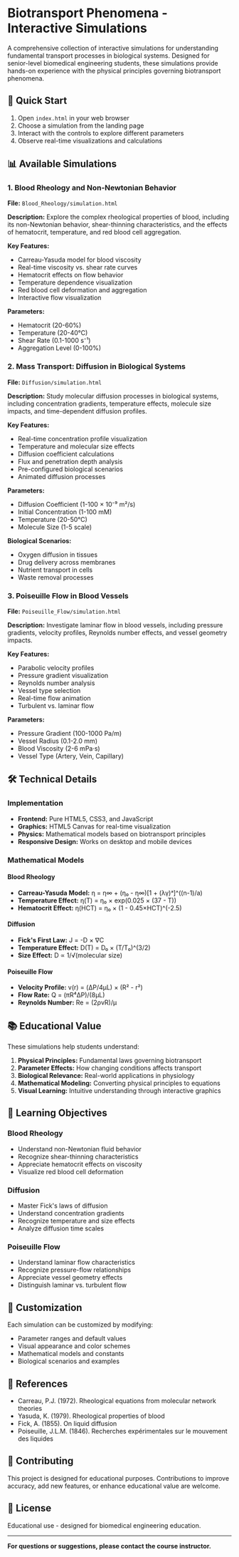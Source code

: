 # Biotransport Phenomena - Interactive Simulations

A comprehensive collection of interactive simulations for understanding fundamental transport processes in biological systems. Designed for senior-level biomedical engineering students, these simulations provide hands-on experience with the physical principles governing biotransport phenomena.

## 🚀 Quick Start

1. Open `index.html` in your web browser
2. Choose a simulation from the landing page
3. Interact with the controls to explore different parameters
4. Observe real-time visualizations and calculations

## 📊 Available Simulations

### 1. Blood Rheology and Non-Newtonian Behavior
**File:** `Blood_Rheology/simulation.html`

**Description:** Explore the complex rheological properties of blood, including its non-Newtonian behavior, shear-thinning characteristics, and the effects of hematocrit, temperature, and red blood cell aggregation.

**Key Features:**
- Carreau-Yasuda model for blood viscosity
- Real-time viscosity vs. shear rate curves
- Hematocrit effects on flow behavior
- Temperature dependence visualization
- Red blood cell deformation and aggregation
- Interactive flow visualization

**Parameters:**
- Hematocrit (20-60%)
- Temperature (20-40°C)
- Shear Rate (0.1-1000 s⁻¹)
- Aggregation Level (0-100%)

### 2. Mass Transport: Diffusion in Biological Systems
**File:** `Diffusion/simulation.html`

**Description:** Study molecular diffusion processes in biological systems, including concentration gradients, temperature effects, molecule size impacts, and time-dependent diffusion profiles.

**Key Features:**
- Real-time concentration profile visualization
- Temperature and molecular size effects
- Diffusion coefficient calculations
- Flux and penetration depth analysis
- Pre-configured biological scenarios
- Animated diffusion processes

**Parameters:**
- Diffusion Coefficient (1-100 × 10⁻⁹ m²/s)
- Initial Concentration (1-100 mM)
- Temperature (20-50°C)
- Molecule Size (1-5 scale)

**Biological Scenarios:**
- Oxygen diffusion in tissues
- Drug delivery across membranes
- Nutrient transport in cells
- Waste removal processes

### 3. Poiseuille Flow in Blood Vessels
**File:** `Poiseuille_Flow/simulation.html`

**Description:** Investigate laminar flow in blood vessels, including pressure gradients, velocity profiles, Reynolds number effects, and vessel geometry impacts.

**Key Features:**
- Parabolic velocity profiles
- Pressure gradient visualization
- Reynolds number analysis
- Vessel type selection
- Real-time flow animation
- Turbulent vs. laminar flow

**Parameters:**
- Pressure Gradient (100-1000 Pa/m)
- Vessel Radius (0.1-2.0 mm)
- Blood Viscosity (2-6 mPa·s)
- Vessel Type (Artery, Vein, Capillary)

## 🛠️ Technical Details

### Implementation
- **Frontend:** Pure HTML5, CSS3, and JavaScript
- **Graphics:** HTML5 Canvas for real-time visualization
- **Physics:** Mathematical models based on biotransport principles
- **Responsive Design:** Works on desktop and mobile devices

### Mathematical Models

#### Blood Rheology
- **Carreau-Yasuda Model:** η = η∞ + (η₀ - η∞)[1 + (λγ)ᵃ]^((n-1)/a)
- **Temperature Effect:** η(T) = η₀ × exp(0.025 × (37 - T))
- **Hematocrit Effect:** η(HCT) = η₀ × (1 - 0.45×HCT)^(-2.5)

#### Diffusion
- **Fick's First Law:** J = -D × ∇C
- **Temperature Effect:** D(T) = D₀ × (T/T₀)^(3/2)
- **Size Effect:** D ∝ 1/√(molecular size)

#### Poiseuille Flow
- **Velocity Profile:** v(r) = (ΔP/4μL) × (R² - r²)
- **Flow Rate:** Q = (πR⁴ΔP)/(8μL)
- **Reynolds Number:** Re = (2ρvR)/μ

## 📚 Educational Value

These simulations help students understand:

1. **Physical Principles:** Fundamental laws governing biotransport
2. **Parameter Effects:** How changing conditions affects transport
3. **Biological Relevance:** Real-world applications in physiology
4. **Mathematical Modeling:** Converting physical principles to equations
5. **Visual Learning:** Intuitive understanding through interactive graphics

## 🎯 Learning Objectives

### Blood Rheology
- Understand non-Newtonian fluid behavior
- Recognize shear-thinning characteristics
- Appreciate hematocrit effects on viscosity
- Visualize red blood cell deformation

### Diffusion
- Master Fick's laws of diffusion
- Understand concentration gradients
- Recognize temperature and size effects
- Analyze diffusion time scales

### Poiseuille Flow
- Understand laminar flow characteristics
- Recognize pressure-flow relationships
- Appreciate vessel geometry effects
- Distinguish laminar vs. turbulent flow

## 🔧 Customization

Each simulation can be customized by modifying:
- Parameter ranges and default values
- Visual appearance and color schemes
- Mathematical models and constants
- Biological scenarios and examples

## 📖 References

- Carreau, P.J. (1972). Rheological equations from molecular network theories
- Yasuda, K. (1979). Rheological properties of blood
- Fick, A. (1855). On liquid diffusion
- Poiseuille, J.L.M. (1846). Recherches expérimentales sur le mouvement des liquides

## 🤝 Contributing

This project is designed for educational purposes. Contributions to improve accuracy, add new features, or enhance educational value are welcome.

## 📄 License

Educational use - designed for biomedical engineering education.

---

**For questions or suggestions, please contact the course instructor.**
